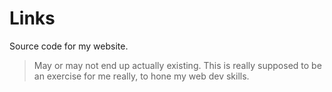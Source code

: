 # Links

Source code for my website.

> May or may not end up actually existing. This is really supposed to be an exercise for me really, to hone my web dev skills.
